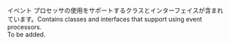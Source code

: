 <Namespace Name="Microsoft.Azure.EventHubs.Processor">
  <Docs>
    <summary><span data-ttu-id="f4a40-101">イベント プロセッサの使用をサポートするクラスとインターフェイスが含まれています。</span><span class="sxs-lookup"><span data-stu-id="f4a40-101">Contains classes and interfaces that support using event processors.</span></span></summary> 
    <remarks>To be added.</remarks>
  </Docs>
</Namespace>
